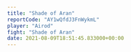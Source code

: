 ```yaml
---
title: "Shade of Aran"
reportCode: "AY1wQfdJ3FnWykmL"
player: "Airod"
fight: "Shade of Aran"
date: 2021-08-09T18:51:45.833000+00:00
---
```

